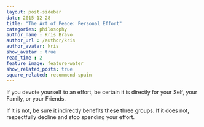 ```yaml
---
layout: post-sidebar
date: 2015-12-28
title: "The Art of Peace: Personal Effort"
categories: philosophy
author_name : Kris Bravo
author_url : /author/kris
author_avatar: kris
show_avatar : true
read_time : 2
feature_image: feature-water
show_related_posts: true
square_related: recommend-spain
---
```


If you devote yourself to an effort, be certain it is directly for your Self, your Family, or your Friends.

If it is not, be sure it indirectly benefits these three groups. If it does not, respectfully decline and stop spending your effort.
